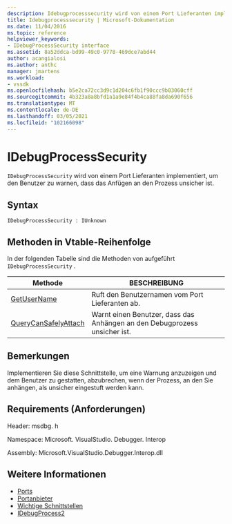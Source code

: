 ```yaml
---
description: Idebugprocesssecurity wird von einem Port Lieferanten implementiert, um den Benutzer zu warnen, dass das Anfügen an den Prozess unsicher ist.
title: Idebugprocesssecurity | Microsoft-Dokumentation
ms.date: 11/04/2016
ms.topic: reference
helpviewer_keywords:
- IDebugProcessSecurity interface
ms.assetid: 8a52ddca-bd99-49c0-9778-469dce7abd44
author: acangialosi
ms.author: anthc
manager: jmartens
ms.workload:
- vssdk
ms.openlocfilehash: b5e2ca72cc3d9c1d204c6fb1f90ccc9b03060cff
ms.sourcegitcommit: 4b323a8a8bfd1a1a9e84f4b4ca88fa8da690f656
ms.translationtype: MT
ms.contentlocale: de-DE
ms.lasthandoff: 03/05/2021
ms.locfileid: "102166098"
---
```

# <a name="idebugprocesssecurity"></a>IDebugProcessSecurity
`IDebugProcessSecurity` wird von einem Port Lieferanten implementiert, um den Benutzer zu warnen, dass das Anfügen an den Prozess unsicher ist.

## <a name="syntax"></a>Syntax

```
IDebugProcessSecurity : IUnknown
```

## <a name="methods-in-vtable-order"></a>Methoden in Vtable-Reihenfolge
 In der folgenden Tabelle sind die Methoden von aufgeführt `IDebugProcessSecurity` .

|Methode|BESCHREIBUNG|
|------------|-----------------|
|[GetUserName](../../../extensibility/debugger/reference/idebugprocesssecurity-getusername.md)|Ruft den Benutzernamen vom Port Lieferanten ab.|
|[QueryCanSafelyAttach](../../../extensibility/debugger/reference/idebugprocesssecurity-querycansafelyattach.md)|Warnt einen Benutzer, dass das Anhängen an den Debugprozess unsicher ist.|

## <a name="remarks"></a>Bemerkungen
 Implementieren Sie diese Schnittstelle, um eine Warnung anzuzeigen und dem Benutzer zu gestatten, abzubrechen, wenn der Prozess, an den Sie anhängen, als unsicher eingestuft werden kann.

## <a name="requirements"></a>Requirements (Anforderungen)
 Header: msdbg. h

 Namespace: Microsoft. VisualStudio. Debugger. Interop

 Assembly: Microsoft.VisualStudio.Debugger.Interop.dll

## <a name="see-also"></a>Weitere Informationen
- [Ports](../../../extensibility/debugger/ports.md)
- [Portanbieter](../../../extensibility/debugger/port-suppliers.md)
- [Wichtige Schnittstellen](../../../extensibility/debugger/reference/core-interfaces.md)
- [IDebugProcess2](../../../extensibility/debugger/reference/idebugprocess2.md)
